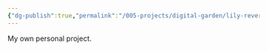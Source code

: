 ```yaml
---
{"dg-publish":true,"permalink":"/005-projects/digital-garden/lily-reverie/","created":"2024-01-18T12:55:34.962-03:00","updated":"2024-01-18T16:26:12.104-03:00"}
---
```


My own personal project.